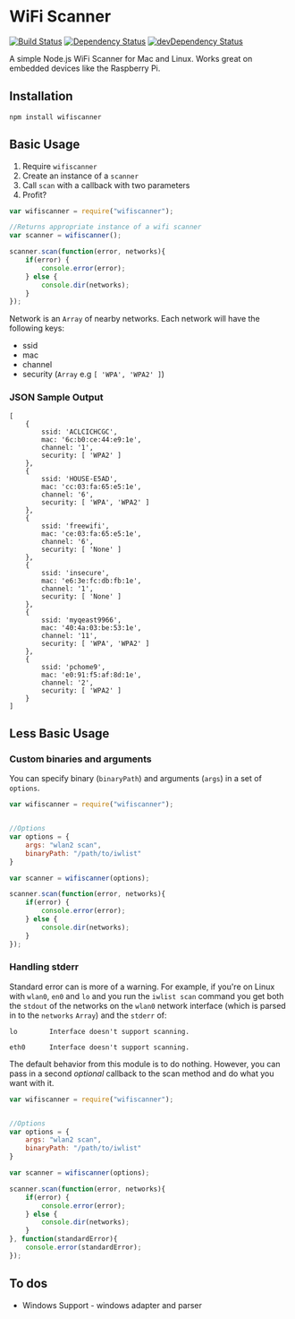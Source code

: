 # WiFi Scanner

[![Build Status](https://travis-ci.org/chalkers/wifiscanner.svg?branch=master)](https://travis-ci.org/chalkers/wifiscanner)
[![Dependency Status](https://david-dm.org/chalkers/wifiscanner.svg)](https://david-dm.org/chalkers/wifiscanner)
[![devDependency Status](https://david-dm.org/chalkers/wifiscanner/dev-status.svg)](https://david-dm.org/chalkers/wifiscanner#info=devDependencies)

A simple Node.js WiFi Scanner for Mac and Linux. Works great on embedded devices like the Raspberry Pi.

## Installation

```
npm install wifiscanner
```

## Basic Usage

1. Require `wifiscanner`
2. Create an instance of a `scanner`
3. Call `scan` with a callback with two parameters
4. Profit?

```javascript
var wifiscanner = require("wifiscanner");

//Returns appropriate instance of a wifi scanner
var scanner = wifiscanner();

scanner.scan(function(error, networks){
    if(error) {
        console.error(error);
    } else {
        console.dir(networks);
    }
});

```

Network is an `Array` of nearby networks. Each network will have the following keys:

* ssid
* mac
* channel
* security (`Array` e.g `[ 'WPA', 'WPA2' ]`)


### JSON Sample Output

```
[
    {
        ssid: 'ACLCICHCGC',
        mac: '6c:b0:ce:44:e9:1e',
        channel: '1',
        security: [ 'WPA2' ]
    },
    {
        ssid: 'HOUSE-E5AD',
        mac: 'cc:03:fa:65:e5:1e',
        channel: '6',
        security: [ 'WPA', 'WPA2' ]
    },
    {
        ssid: 'freewifi',
        mac: 'ce:03:fa:65:e5:1e',
        channel: '6',
        security: [ 'None' ]
    },
    {
        ssid: 'insecure',
        mac: 'e6:3e:fc:db:fb:1e',
        channel: '1',
        security: [ 'None' ]
    },
    {
        ssid: 'myqeast9966',
        mac: '40:4a:03:be:53:1e',
        channel: '11',
        security: [ 'WPA', 'WPA2' ]
    },
    {
        ssid: 'pchome9',
        mac: 'e0:91:f5:af:8d:1e',
        channel: '2',
        security: [ 'WPA2' ]
    }
]
```

## Less Basic Usage

### Custom binaries and arguments

You can specify binary (`binaryPath`) and arguments (`args`) in a set of `options`.

```javascript
var wifiscanner = require("wifiscanner");


//Options
var options = {
    args: "wlan2 scan",
    binaryPath: "/path/to/iwlist"
}

var scanner = wifiscanner(options);

scanner.scan(function(error, networks){
    if(error) {
        console.error(error);
    } else {
        console.dir(networks);
    }
});

```

### Handling stderr

Standard error can is more of a warning. For example, if you're on Linux with `wlan0`, `en0` and `lo`
and you run the `iwlist scan` command you get both the `stdout` of the networks on the `wlan0` network interface
(which is parsed in to the `networks` `Array`) and the `stderr` of:

```
lo        Interface doesn't support scanning.

eth0      Interface doesn't support scanning.
```

The default behavior from this module is to do nothing. However, you can pass in a second _optional_ callback to the
scan method and do what you want with it.

```javascript
var wifiscanner = require("wifiscanner");


//Options
var options = {
    args: "wlan2 scan",
    binaryPath: "/path/to/iwlist"
}

var scanner = wifiscanner(options);

scanner.scan(function(error, networks){
    if(error) {
        console.error(error);
    } else {
        console.dir(networks);
    }
}, function(standardError){
    console.error(standardError);
});

```

## To dos

* Windows Support - windows adapter and parser